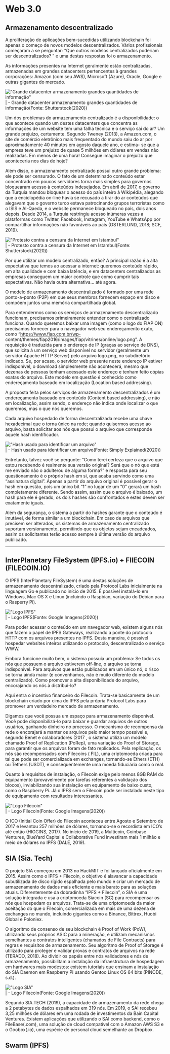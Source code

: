 # Web 3.0

## Armazenamento descentralizado

A proliferação de aplicações bem-sucedidas utilizando blockchain foi apenas o começo de novos modelos descentralizados. Vários profissionais começaram a se perguntar: “Que outros modelos centralizados poderiam ser descentralizados? ” e uma destas respostas foi o armazenamento.

As informações presentes na Internet geralmente estão centralizadas, armazenadas em grandes datacenters pertencentes à grandes corporações: Amazon (com seu AWS), Microsoft (Azure), Oracle, Google e outras gigantes do mercado.

!["Grande datacenter armazenamento grandes quantidades de informação"](/images/web3.0/datacenterCentralizado.png)
<br>| - Grande datacenter armazenamento grandes quantidades de informação(Fonte: Shutterstock(2020))

Um dos problemas do armazenamento centralizado é a disponibilidade: o que acontece quando um destes datacenters que concentra as informações de um website tem uma falha técnica e o serviço sai do ar? Um grande prejuízo, certamente. Segundo Tweney (2013), a Amazon.com, o site de comércio eletrônico mais frequentado do mundo saiu do ar por aproximadamente 40 minutos em agosto daquele ano, e estima- se que a empresa teve um prejuízo de quase 5 milhões em dólares em vendas não realizadas. Em menos de uma hora! Consegue imaginar o prejuízo que aconteceria nos dias de hoje?

Além disso, o armazenamento centralizado possui outro grande problema: ele pode ser censurado. O fato de um determinado conteúdo estar concentrado em poucos servidores torna mais simples para governos bloquearam acesso à conteúdos indesejados. Em abril de 2017, o governo da Turquia mandou bloquear o acesso do país inteiro à Wikipédia, alegando que a enciclopédia on-line havia se recusado a tirar do ar conteúdos que alegavam que o governo turco estava patrocinando grupos terroristas como o ISIS e Al-Qaeda, e o website permanece bloqueado no país, dois anos depois. Desde 2014, a Turquia restringiu acesso inúmeras vezes a plataformas como Twitter, Facebook, Instagram, YouTube e WhatsApp por compartilhar informações não favoráveis ao país (OSTERLUND, 2018; SCF, 2019).

!["Protesto contra a censura da Internet em Istambul"](/images/web3.0/protestoContraCensura.png)
<br>| - Protesto contra a censura da Internet em Istambul(Fonte: Shutterstock(2020))

Por que utilizar um modelo centralizado, então? A principal razão é a alta expectativa que temos ao acessar a internet: queremos conteúdo rápido, em alta qualidade e com baixa latência, e em datacenters centralizados as empresas conseguem um maior controle que como cumprir tais expectativas. Não havia outra alternativa... até agora.

O modelo de armazenamento descentralizado é formado por uma rede ponto-a-ponto (P2P) em que seus membros fornecem espaço em disco e compõem juntos uma memória compartilhada global.

Para entendermos como os serviços de armazenamento descentralizado funcionam, precisamos primeiramente entender como o centralizado funciona. Quando queremos baixar uma imagem (como o logo do FIAP ON) precisamos fornecer para o navegador web seu endereçamento exato, como “https://www.fiap.com.br/wp- content/themes/fiap2016/images/fiap/vitrines/online/logo.png”. A requisição é traduzida para o endereço de IP (graças ao serviço de DNS), que solicita à um serviço web disponível no servidor (geralmente um servidor Apache HTTP Server) pelo arquivo logo.png, no subdiretório indicado. Se, por acaso, o servidor web presente neste endereço IP estiver indisponível, o download simplesmente não acontecerá, mesmo que dezenas de pessoas tenham acessado este endereço e tenham feito cópias exatas do arquivo. Este modelo em questão é conhecido como endereçamento baseado em localização (Location based addressing).

A proposta feita pelos serviços de armazenamento descentralizados é um endereçamento baseado em conteúdo (Content based addressing), e não em localização, assim sendo, o endereço não indica onde localizar o que queremos, mas o que nós queremos.

Cada arquivo hospedado de forma descentralizada recebe uma chave hexadecimal que o torna único na rede; quando quisermos acesso ao arquivo, basta solicitar aos nós que possui o arquivo que corresponde àquele hash identificador.

!["Hash usado para identificar um arquivo"](/images/web3.0/hashUsadoParaIdentificarArquivo.png)
<br>| - Hash usado para identificar um arquivo(Fonte: Simply Explained(2020))

Entretanto, talvez você se pergunte: “Como terei certeza que o arquivo que estou recebendo é realmente sua versão original? Será que o nó que está me enviado não o adulterou de alguma forma?” e resposta para seu questionamento é o próprio hash em si, que acaba servindo como uma “assinatura digital”. Apenas a partir do arquivo original é possível gerar o hash em questão, pois um único bit “1” no lugar de um “0” gerará um hash completamente diferente. Sendo assim, assim que o arquivo é baixado, um hash para ele é gerado, os dois hashes são confrontados e estes devem ser exatamente iguais.

Além da segurança, o sistema a partir do hashes garante que o conteúdo é imutável, de forma similar a um blockchain. Em caso de arquivos que precisem ser alterados, os sistemas de armazenamento centralizado suportam versionamento, permitindo que os objetos sejam encadeados, assim os solicitantes terão acesso sempre à última versão do arquivo publicado.

---

## InterPlanetary FileSystem (IPFS.io) + FIlECOIN (FILECOIN.IO)

O IPFS (InterPlanetary FileSystem) é uma destas soluções de armazenamento descentralizado, criado pela Protocol Labs inicialmente na linguagem Go e publicado no início de 2015. É possível instalá-lo em Windows, Mac OS X e Linux (incluindo o Raspbian, variação do Debian para o Rasperry Pi).

!["Logo IPFS"](/images/web3.0/logoIpfs.png)
<br>| - Logo IPFS(Fonte: Google Imagens(2020))

Para poder acessar o conteúdo em um navegador web, existem alguns nós que fazem o papel de IPFS Gateways, realizando a ponte do protocolo HTTP com os arquivos presentes no IPFS. Desta maneira, é possível hospedar websites inteiros utilizando o protocolo, descentralizado o serviço WWW.

Embora funcione muito bem, o sistema possuía um problema: Se todos os nós que possuem o arquivo estiverem off-line, o arquivo se torna indisponível. Para arquivos que estão publicados em um único nó, o risco se torna ainda maior (e convenhamos, não é muito diferente do modelo centralizado). Como promover a alta disponibilidade do arquivo, encorajando os nós à distribuí-lo?

Aqui entra o incentivo financeiro do Filecoin. Trata-se basicamente de um blockchain criado por cima do IPFS pela própria Protocol Labs para promover um verdadeiro mercado de armazenamento.

Digamos que você possua um espaço para armazenamento disponível. Você pode disponibilizá-lo para baixar e guardar arquivos de outros usuários, ganhando dinheiro no processo. O mecanismo de recompensa da rede o encorajará a manter os arquivos pelo maior tempo possível e, segundo Benet e colaboradores (2017 , o sistema utiliza um modelo chamado Proof of Replication (PoRep), uma variação do Proof of Storage, para garantir que os arquivos foram de fato replicados. Pela replicação, os nós são recompensados com Filecoins ( FIL), uma criptomoeda criada para tal que pode ser comercializada em exchanges, tornando-se Ethers (ETH) ou Tethers (USDT), e consequentemente uma moeda fiduciária como o real.

Quanto à requisitos de instalação, o Filecoin exige pelo menos 8GB RAM do equipamento (provavelmente por tarefas referentes a validação dos blocos), inviabilizando sua instalação em equipamento de baixo custo, como o Raspberry Pi. Já o IPFS sem o Filecoin pode ser instalado neste tipo de equipamento com resultados interessantes.

!["Logo Filecoin"](/images/web3.0/filecoinLogo.png)
<br>| - Logo Filecoin(Fonte: Google Imagens(2020))

O ICO (Initial Coin Offer) do Filecoin aconteceu entre Agosto e Setembro de 2017 e levantou 257 milhões de dólares, tornando-se o recordista em ICO’s até então (HIGGINS, 2017). No início de 2019, a Multicoin, Coinbase Ventures, BlueYard Capital e Collaborative Fund investiram mais 1 milhão e meio de dólares no IPFS (DALE, 2019).

## SIA (Sia. Tech)

O projeto SIA começou em 2013 no HackMIT e foi lançado oficialmente em 2015. Assim como o IPFS + Filecoin, o objetivo é alavancar a capacidade subutilizada de disco rígido espalhada pelo mundo e criar um mercado de armazenamento de dados mais eficiente e mais barato para as soluções atuais. Diferentemente da dobradinha “IPFS + Filecoin”, o SIA é uma solução integrada e usa a criptomoeda Siacoin (SC) para recompensar os nós que hospedam os arquivos. Trata-se de uma criptomoeda da maior aceitação do que o Filecoin, comercializada em mais de uma dezena de exchanges no mundo, incluindo gigantes como a Binance, Bittrex, Huobi Global e Poloniex.

O algoritmo de consenso de seu blockchain é Proof of Work (PoW), utilizando seus próprios ASIC para a mineração, e utilizam mecanismos semelhantes a contratos inteligentes (chamados de File Contracts) para regras e requisitos de armazenamento. Seu algoritmo de Proof of Storage é utilizado para proteger e validar provas e contratos de arquivos na rede (TERADO, 2018). Ao dividir os papéis entre nós validadores e nós de armazenamento, possibilitam a instalação da infraestrutura de hospedagem em hardwares mais modestos: existem tutoriais que ensinam a instalação do SIA Daemon em Raspberry Pi usando Gentoo Linux OS 64 bits (PINODE, s.d.).

!["Logo SIA"](/images/web3.0/logoIpfs.png)
<br>| - Logo Filecoin(Fonte: Google Imagens(2020))

Segundo SIA.TECH (2019), a capacidade de armazenamento da rede chega a 2 petabytes de dados espalhados em 319 nós. Em 2019, o SAI recebeu 3,25 milhões de dólares em uma rodada de investimentos da Bain Capital Ventures. Existem aplicações que utilizando o SAI como backend, como o FileBase(.com), uma solução de cloud compatível com o Amazon AWS S3 e o Goobox(.io), uma espécie de personal cloud semelhante ao Dropbox.

## Swarm (IPFS)